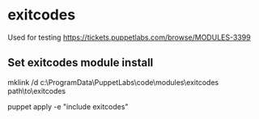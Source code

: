 # exitcodes

Used for testing https://tickets.puppetlabs.com/browse/MODULES-3399

## Set exitcodes module install
mklink /d c:\ProgramData\PuppetLabs\code\modules\exitcodes path\to\exitcodes

puppet apply -e "include exitcodes"
